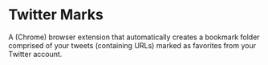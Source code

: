 Twitter Marks
=============

A (Chrome) browser extension that automatically creates a bookmark folder comprised of your tweets (containing URLs) marked as favorites from your Twitter account.
